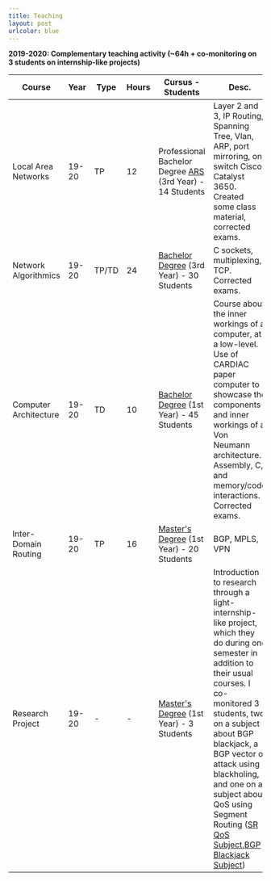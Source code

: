 ```yaml
---
title: Teaching
layout: post
urlcolor: blue
--- 
```

<span class="anchor" id="teaching"></span>

**2019-2020: Complementary teaching activity (~64h + co-monitoring on 3 students on internship-like projects)**   


| Course                | Year  | Type  | Hours | Cursus - Students                                   | Desc.                                                                                                                                                                                                                    |
|-----------------------|-------|-------|---------|-------------------------------------------------------|--------------------------------------------------------------------------------------------------------------------------------------------------------------------------------------------------------------------------|
| Local Area Networks   | 19-20 | TP    | 12      | Professional Bachelor Degree [ARS](http://licences-informatique.unistra.fr/doku.php?id=formation:ars) (3rd Year) - 14 Students | Layer 2 and 3, IP Routing, Spanning Tree, Vlan, ARP, port mirroring,  on switch Cisco Catalyst 3650.  Created some class material, corrected exams.                                                                                    |
| Network Algorithmics  | 19-20 | TP/TD | 24      | [Bachelor Degree](http://licences-informatique.unistra.fr/doku.php?id=formation:info) (3rd Year) - 30 Students              | C sockets, multiplexing, TCP.  Corrected exams.                                                                                                                                                                          |
| Computer Architecture | 19-20 | TD    | 10      | [Bachelor Degree](http://licences-informatique.unistra.fr/doku.php?id=formation:info) (1st Year) - 45 Students              | Course about the inner workings  of a computer, at a low-level.  Use of CARDIAC paper computer  to showcase the components and inner workings of a Von Neumann architecture.  Assembly, C, and memory/code interactions. Corrected exams. |
| Inter-Domain Routing  | 19-20 | TP    | 16      | [Master's Degree](http://master-informatique.unistra.fr/doku.php?id=formation:siris) (1st Year) - 20 Students              | BGP, MPLS, VPN                                                                                                                                                                                                           |
Research Project | 19-20 | - | - | [Master's Degree](http://master-informatique.unistra.fr/doku.php?id=formation:siris) (1st Year) - 3 Students  |  Introduction to research through a light-internship-like project, which they do during one semester in addition to their usual courses. I co-monitored 3 students, two on a subject about BGP blackjack, a BGP vector of attack using blackholing, and one on a subject about QoS using Segment Routing ([SR QoS Subject](https://drive.google.com/open?id=1Srz6cXY-7m4ETfZnuOxjxdsywQhC7Eg5),[BGP Blackjack Subject](https://drive.google.com/open?id=17ugY0omsH0UuOEIEGvassP0IzxKR-o_y))
